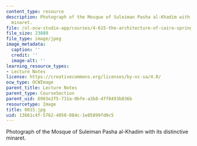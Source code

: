 ```yaml
---
content_type: resource
description: Photograph of the Mosque of Suleiman Pasha al-Khadim with its distinctive
  minaret.
file: /ol-ocw-studio-app/courses/4-615-the-architecture-of-cairo-spring-2002/13661c4f57624050084c1e05899fd0c5_0015.jpg
file_size: 23889
file_type: image/jpeg
image_metadata:
  caption: ''
  credit: ''
  image-alt: ''
learning_resource_types:
- Lecture Notes
license: https://creativecommons.org/licenses/by-nc-sa/4.0/
ocw_type: OCWImage
parent_title: Lecture Notes
parent_type: CourseSection
parent_uid: 6903e2f5-731a-0bfe-a3b8-4ff0493b836b
resourcetype: Image
title: 0015.jpg
uid: 13661c4f-5762-4050-084c-1e05899fd0c5
---
```

Photograph of the Mosque of Suleiman Pasha al-Khadim with its distinctive minaret.